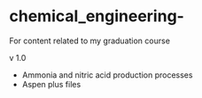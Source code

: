 # chemical_engineering-
For content related to my graduation course 

v 1.0 
- Ammonia and nitric acid production processes 
- Aspen plus files


